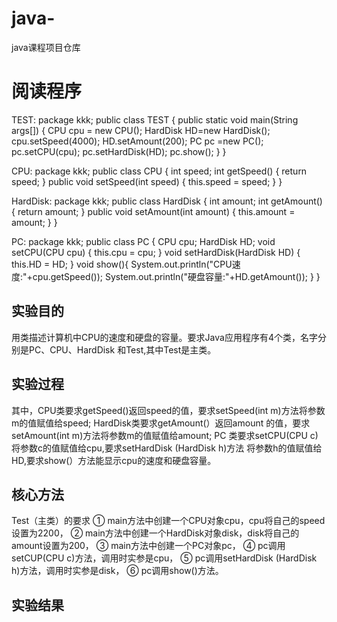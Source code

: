# java-
java课程项目仓库
# 阅读程序
TEST:
package kkk;
public class TEST {
   public static void main(String args[]) {
       CPU cpu = new CPU();
       HardDisk HD=new HardDisk();
       cpu.setSpeed(4000);
       HD.setAmount(200);
       PC pc =new PC();
       pc.setCPU(cpu);
       pc.setHardDisk(HD);
       pc.show();
    }
}

CPU:
package kkk;
public class CPU {
   int speed; 
   int getSpeed() {
      return speed;
   }
   public void setSpeed(int speed) {
      this.speed = speed;
   }
}

HardDisk:
package kkk;
public class HardDisk {
   int amount; 
   int getAmount() {
      return amount;
   }
   public void setAmount(int amount) {
      this.amount = amount;
   }
}

PC:
package kkk;
public class PC {
    CPU cpu;
    HardDisk HD;
    void setCPU(CPU cpu) {
        this.cpu = cpu;
    }
     void setHardDisk(HardDisk HD) {
        this.HD = HD;
    }
    void show(){
       System.out.println("CPU速度:"+cpu.getSpeed());
       System.out.println("硬盘容量:"+HD.getAmount());
    }
}

## 实验目的
用类描述计算机中CPU的速度和硬盘的容量。要求Java应用程序有4个类，名字分别是PC、CPU、HardDisk 和Test,其中Test是主类。
## 实验过程
其中，CPU类要求getSpeed()返回speed的值，要求setSpeed(int m)方法将参数m的值赋值给speed; HardDisk类要求getAmount(）返回amount
的值，要求setAmount(int m)方法将参数m的值赋值给amount; PC 类要求setCPU(CPU c) 将参数c的值赋值给cpu,要求setHardDisk (HardDisk h)方法
将参数h的值赋值给HD,要求show(）方法能显示cpu的速度和硬盘容量。
## 核心方法
Test（主类）的要求
① main方法中创建一个CPU对象cpu，cpu将自己的speed设置为2200，
② main方法中创建一个HardDisk对象disk，disk将自己的amount设置为200，
③ main方法中创建一个PC对象pc，
④ pc调用setCUP(CPU c)方法，调用时实参是cpu，
⑤ pc调用setHardDisk (HardDisk h)方法，调用时实参是disk，
⑥ pc调用show()方法。
## 实验结果
